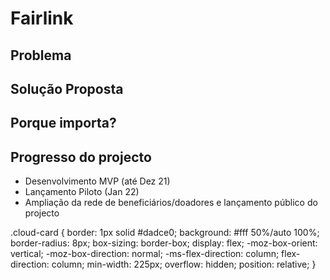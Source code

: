 <h1>Fairlink</h1>

<div>
    <h2>Problema</h2>
</div>


<div>
    <h2>Solução Proposta</h2>
</div>




<section>
    <div>
        <h2>Porque importa?</h2>
    </div>
    <div class="container">
        <div class="cloud-card"></div>
        <div class="cloud-card"></div>
        <div class="cloud-card"></div>
    </div>
</section>
<h2>Progresso do projecto</h2>

- Desenvolvimento MVP (até Dez 21)
- Lançamento Piloto (Jan 22)
- Ampliação da rede de beneficiários/doadores e lançamento público do projecto

.cloud-card {
    border: 1px solid #dadce0;
    background: #fff 50%/auto 100%;
    border-radius: 8px;
    box-sizing: border-box;
    display: flex;
    -moz-box-orient: vertical;
    -moz-box-direction: normal;
    -ms-flex-direction: column;
    flex-direction: column;
    min-width: 225px;
    overflow: hidden;
    position: relative;
}